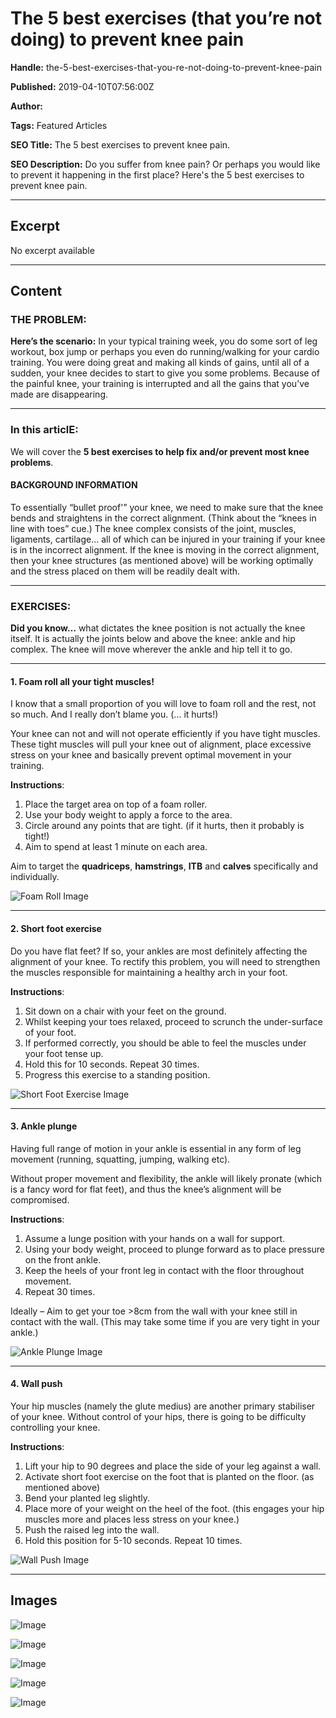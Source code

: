 # The 5 best exercises (that you’re not doing) to prevent knee pain

**Handle:** the-5-best-exercises-that-you-re-not-doing-to-prevent-knee-pain

**Published:** 2019-04-10T07:56:00Z

**Author:**  

**Tags:** Featured Articles

**SEO Title:** The 5 best exercises to prevent knee pain.

**SEO Description:** Do you suffer from knee pain? Or perhaps you would like to prevent it happening in the first place? Here's the 5 best exercises to prevent knee pain.

---

## Excerpt

No excerpt available

---

## Content

### THE PROBLEM:

**Here’s the scenario:** In your typical training week, you do some sort of leg workout, box jump or perhaps you even do running/walking for your cardio training. You were doing great and making all kinds of gains, until all of a sudden, your knee decides to start to give you some problems. Because of the painful knee, your training is interrupted and all the gains that you’ve made are disappearing.

---

### In this articlE:

We will cover the **5 best exercises to help fix and/or prevent most knee problems**.

#### BACKGROUND INFORMATION

To essentially “bullet proof'” your knee, we need to make sure that the knee bends and straightens in the correct alignment. (Think about the “knees in line with toes” cue.) The knee complex consists of the joint, muscles, ligaments, cartilage… all of which can be injured in your training if your knee is in the incorrect alignment. If the knee is moving in the correct alignment, then your knee structures (as mentioned above) will be working optimally and the stress placed on them will be readily dealt with.

---

### EXERCISES:

**Did you know…** what dictates the knee position is not actually the knee itself. It is actually the joints below and above the knee: ankle and hip complex. The knee will move wherever the ankle and hip tell it to go.

---

#### 1. Foam roll all your tight muscles!

I know that a small proportion of you will love to foam roll and the rest, not so much. And I really don’t blame you. (… it hurts!)

Your knee can not and will not operate efficiently if you have tight muscles. These tight muscles will pull your knee out of alignment, place excessive stress on your knee and basically prevent optimal movement in your training.

**Instructions**:
1. Place the target area on top of a foam roller.
2. Use your body weight to apply a force to the area.
3. Circle around any points that are tight. (if it hurts, then it probably is tight!)
4. Aim to spend at least 1 minute on each area.
   
Aim to target the **quadriceps**, **hamstrings**, **ITB** and **calves** specifically and individually.

![Foam Roll Image](https://i.shgcdn.com/38b1537f-b09d-4d2c-b55c-35c0a1778787/-/format/auto/-/preview/3000x3000/-/quality/lighter/)

---

#### 2. Short foot exercise

Do you have flat feet? If so, your ankles are most definitely affecting the alignment of your knee. To rectify this problem, you will need to strengthen the muscles responsible for maintaining a healthy arch in your foot.

**Instructions**:
1. Sit down on a chair with your feet on the ground.
2. Whilst keeping your toes relaxed, proceed to scrunch the under-surface of your foot.
3. If performed correctly, you should be able to feel the muscles under your foot tense up.
4. Hold this for 10 seconds. Repeat 30 times.
5. Progress this exercise to a standing position.

![Short Foot Exercise Image](https://i.shgcdn.com/0a720123-07d4-4451-adb1-d64873940770/-/format/auto/-/preview/3000x3000/-/quality/lighter/)

---

#### 3. Ankle plunge

Having full range of motion in your ankle is essential in any form of leg movement (running, squatting, jumping, walking etc).

Without proper movement and flexibility, the ankle will likely pronate (which is a fancy word for flat feet), and thus the knee’s alignment will be compromised.

**Instructions**:
1. Assume a lunge position with your hands on a wall for support.
2. Using your body weight, proceed to plunge forward as to place pressure on the front ankle.
3. Keep the heels of your front leg in contact with the floor throughout movement.
4. Repeat 30 times.
   
Ideally – Aim to get your toe >8cm from the wall with your knee still in contact with the wall. (This may take some time if you are very tight in your ankle.)

![Ankle Plunge Image](https://i.shgcdn.com/ffb0c17c-c294-4e0a-a54e-787d87f0136d/-/format/auto/-/preview/3000x3000/-/quality/lighter/)

---

#### 4. Wall push

Your hip muscles (namely the glute medius) are another primary stabiliser of your knee. Without control of your hips, there is going to be difficulty controlling your knee.

**Instructions**:
1. Lift your hip to 90 degrees and place the side of your leg against a wall.
2. Activate short foot exercise on the foot that is planted on the floor. (as mentioned above)
3. Bend your planted leg slightly.
4. Place more of your weight on the heel of the foot. (this engages your hip muscles more and places less stress on your knee.)
5. Push the raised leg into the wall.
6. Hold this position for 5-10 seconds. Repeat 10 times.

![Wall Push Image](https://i.shgcdn.com/ed02a863-64f2-49cf-bae1-9b2b5678a528/-/format/auto/-/preview/3000x3000/-/quality/lighter/)

---

## Images

![Image](undefined)

![Image](undefined)

![Image](undefined)

![Image](undefined)

![Image](undefined)

